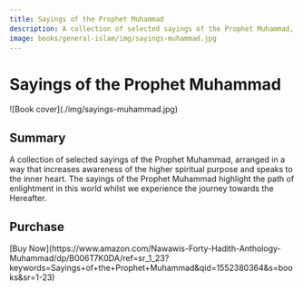 ```yaml
---
title: Sayings of the Prophet Muhammad
description: A collection of selected sayings of the Prophet Muhammad, arranged in a way that increases awareness of the higher spiritual purpose and speaks to the inner heart. 
image: books/general-islam/img/sayings-muhammad.jpg
---
```


# Sayings of the Prophet Muhammad

<div markdown="1" class="cover-image">
![Book cover](./img/sayings-muhammad.jpg)
</div>

## Summary

A collection of selected sayings of the Prophet Muhammad, arranged in a way that increases awareness of the higher spiritual purpose and speaks to the inner heart. The sayings of the Prophet Muhammad highlight the path of enlightment in this world whilst we experience the journey towards the Hereafter.

## Purchase

<div markdown="3" class="purchase-link">
[Buy Now](https://www.amazon.com/Nawawis-Forty-Hadith-Anthology-Muhammad/dp/B006T7K0DA/ref=sr_1_23?keywords=Sayings+of+the+Prophet+Muhammad&qid=1552380364&s=books&sr=1-23)
</div>
